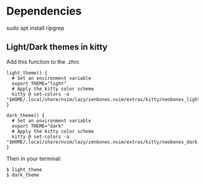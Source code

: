# Dependencies

sudo apt install ripgrep

## Light/Dark themes in kitty


Add this function to the .zhrc

```
light_theme() {
  # Set an environment variable
  export THEME="light"
  # Apply the kitty color scheme
  kitty @ set-colors -a "$HOME/.local/share/nvim/lazy/zenbones.nvim/extras/kitty/neobones_light.conf" 
}

dark_theme() {
  # Set an environment variable
  export THEME="dark"
  # Apply the kitty color scheme
  kitty @ set-colors -a "$HOME/.local/share/nvim/lazy/zenbones.nvim/extras/kitty/neobones_dark.conf" 
}
```

Then in your terminal:


    $ light_theme
    $ dark_theme
